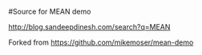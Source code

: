 #Source for MEAN demo

http://blog.sandeepdinesh.com/search?q=MEAN

Forked from https://github.com/mikemoser/mean-demo
